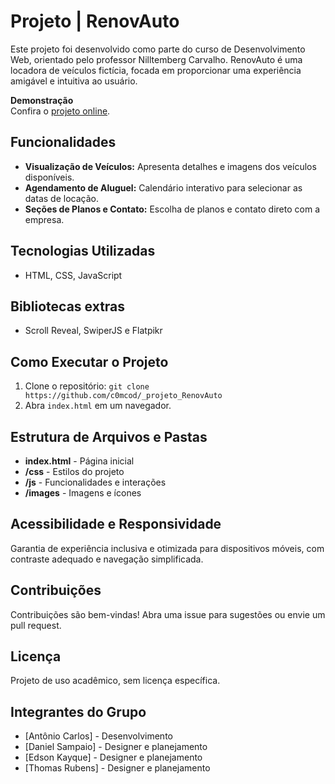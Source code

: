 # Projeto | RenovAuto

Este projeto foi desenvolvido como parte do curso de Desenvolvimento Web, orientado pelo professor Nilltemberg Carvalho. RenovAuto é uma locadora de veículos fictícia, focada em proporcionar uma experiência amigável e intuitiva ao usuário.

**Demonstração**  
Confira o [projeto online](https://projeto-renov-auto.vercel.app).

## Funcionalidades
- **Visualização de Veículos:** Apresenta detalhes e imagens dos veículos disponíveis.
- **Agendamento de Aluguel:** Calendário interativo para selecionar as datas de locação.
- **Seções de Planos e Contato:** Escolha de planos e contato direto com a empresa.

## Tecnologias Utilizadas
- HTML, CSS, JavaScript

## Bibliotecas extras
- Scroll Reveal, SwiperJS e Flatpikr

## Como Executar o Projeto
1. Clone o repositório: `git clone https://github.com/c0mcod/_projeto_RenovAuto`
2. Abra `index.html` em um navegador.

## Estrutura de Arquivos e Pastas
- **index.html** - Página inicial
- **/css** - Estilos do projeto
- **/js** - Funcionalidades e interações
- **/images** - Imagens e ícones

## Acessibilidade e Responsividade
Garantia de experiência inclusiva e otimizada para dispositivos móveis, com contraste adequado e navegação simplificada.

## Contribuições
Contribuições são bem-vindas! Abra uma issue para sugestões ou envie um pull request.

## Licença
Projeto de uso acadêmico, sem licença específica.

## Integrantes do Grupo
- [Antônio Carlos] - Desenvolvimento
- [Daniel Sampaio] - Designer e planejamento
- [Edson Kayque] - Designer e planejamento
- [Thomas Rubens] - Designer e planejamento